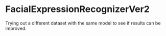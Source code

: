# FacialExpressionRecognizerVer2
Trying out a different dataset with the same model to see if results can be improved.
